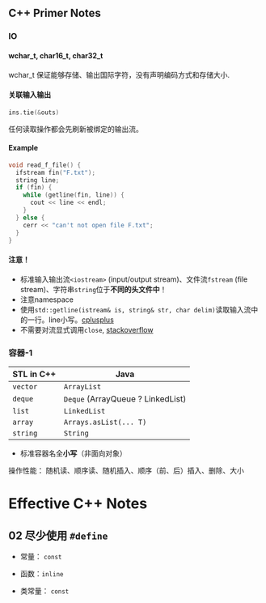 ## C++ Primer Notes



### IO

#### wchar_t, char16\_t, char32\_t

wchar_t 保证能够存储、输出国际字符，没有声明编码方式和存储大小.

#### 关联输入输出

```c++
ins.tie(&outs)
```

任何读取操作都会先刷新被绑定的输出流。

#### Example

```c++
void read_f_file() {
  ifstream fin("F.txt");
  string line;
  if (fin) {
    while (getline(fin, line)) {
      cout << line << endl;
    }
  } else {
    cerr << "can't not open file F.txt";
  }
}
```

#### 注意！

- 标准输入输出流`<iostream>` (input/output stream)、文件流`fstream` (file stream)、字符串`string`位于**不同的头文件中**！
- 注意namespace
- 使用`std::getline(istream& is, string& str, char delim)`读取输入流中的一行。line小写。[cplusplus](http://www.cplusplus.com/reference/string/string/getline/)
- 不需要对流显式调用`close`, [stackoverflow](http://stackoverflow.com/questions/748014/do-i-need-to-manually-close-an-ifstream)



### 容器-1

| STL in C++ | Java                              |
| ---------- | --------------------------------- |
| `vector`   | `ArrayList`                       |
| `deque`    | `Deque` (ArrayQueue ? LinkedList) |
| `list`     | `LinkedList`                      |
| `array`    | `Arrays.asList(... T)`            |
| `string`   | `String`                          |

- 标准容器名全**小写**（非面向对象）

操作性能： 随机读、顺序读、随机插入、顺序（前、后）插入、删除、大小



#  Effective C++ Notes

##  02 尽少使用 `#define`

- 常量： `const`

- 函数：`inline`

- 类常量： `const`

  ​